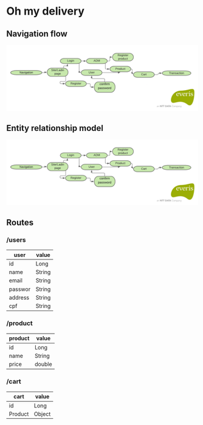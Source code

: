 # Oh my delivery

## Navigation flow
![Navigation Flow](https://github.com/Israel-Lopes/Delivery---OhMyFastFood/blob/master/templates/navigation_flow.png)

## Entity relationship model
![Navigation Flow](https://github.com/Israel-Lopes/Delivery---OhMyFastFood/blob/master/templates/navigation_flow.png)

## Routes
### /users
user      | value
--------- | ------
id        | Long
name      | String
email     | String
passwor   | String
address   | String
cpf       | String

### /product
product   | value
--------- | ------
id        | Long
name      | String
price     | double

### /cart
cart      | value
--------- | ------
id        | Long
Product   | Object

